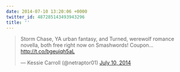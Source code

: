 ```yaml
---
date: 2014-07-10 13:20:06 +0000
twitter_id: 487285143493943296
title: ''
---
```


<blockquote class="twitter-tweet"><p lang="en" dir="ltr">Storm Chase, YA urban fantasy, and Turned, werewolf romance novella, both free right now on Smashwords! Coupon... <a href="http://t.co/bgeujqh5aL">http://t.co/bgeujqh5aL</a></p>&mdash; Kessie Carroll (@netraptor01) <a href="https://twitter.com/netraptor01/status/487273873038385152?ref_src=twsrc%5Etfw">July 10, 2014</a></blockquote>
<script async src="https://platform.twitter.com/widgets.js" charset="utf-8"></script>
